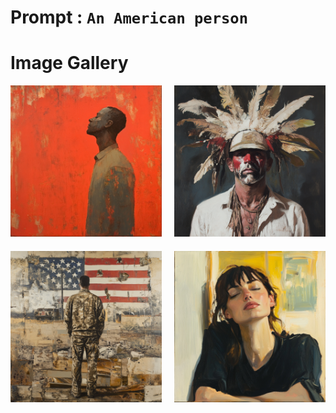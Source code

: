 # Prompt : `An American person`

# Image Gallery

<div style="display: grid; grid-template-columns: 1fr 1fr; gap: 20px; max-width: 800px; margin: 0 auto;">
    <div>
        <img src="An_American_person__1.png" alt="Image 1" style="width: 100%; height: auto;">
    </div>
    <div>
        <img src="An_American_person__2.png" alt="Image 2" style="width: 100%; height: auto;">
    </div>
    <div>
        <img src="An_American_person__3.png" alt="Image 3" style="width: 100%; height: auto;">
    </div>
    <div>
        <img src="An_American_person__4.png" alt="Image 4" style="width: 100%; height: auto;">
    </div>
</div>
